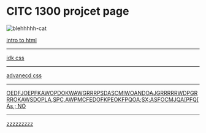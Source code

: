# CITC 1300 projcet page

![blehhhhh-cat](https://github.com/user-attachments/assets/9cc2499a-29ed-4738-ad1b-316cd6d6fcc1)

<a href="demo/index.html" target="_blank">intro to html</a>
<hr>
<a href="idk/index.html" target="_blank">idk css</a>
<hr>
<a href="idk copy/index.html" target="_blank">advanecd css</a>
<hr>
<a href="idk copy 2/index.html" target="_blank">OEDFJOEPFKAWOPDOKWAWGRRRPSDASCMIWOANDOAJGRRRRRWDPGRRROKAWSDOPLA,SPC,AWPMCFEDOFKPEOKFPQOA;SX;ASFOCMJQA[PFQ[As,; NO</a>
<hr>
<a href="idk copy 2 (Copy)/index.html" target="_blank">zzzzzzzzz</a>

